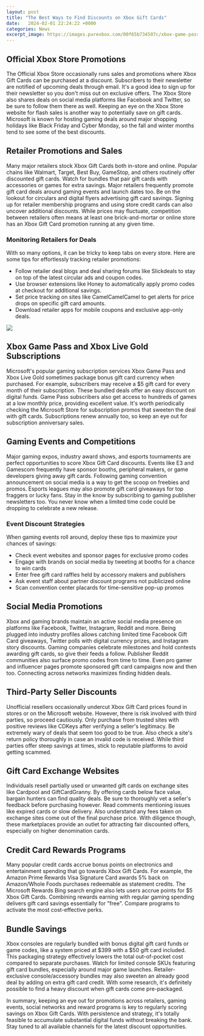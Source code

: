 ```yaml
---
layout: post
title: "The Best Ways to Find Discounts on Xbox Gift Cards"
date:   2024-02-01 22:24:22 +0000
categories: News
excerpt_image: https://images.purexbox.com/00f65b734507c/xbox-game-pass-gift-card-discounts.large.jpg
---
```

## Official Xbox Store Promotions
The Official Xbox Store occasionally runs sales and promotions where Xbox Gift Cards can be purchased at a discount. Subscribers to their newsletter are notified of upcoming deals through email. It's a good idea to sign up for their newsletter so you don't miss out on exclusive offers. The Xbox Store also shares deals on social media platforms like Facebook and Twitter, so be sure to follow them there as well. Keeping an eye on the Xbox Store website for flash sales is another way to potentially save on gift cards. Microsoft is known for hosting gaming deals around major shopping holidays like Black Friday and Cyber Monday, so the fall and winter months tend to see some of the best discounts.

## Retailer Promotions and Sales   
Many major retailers stock Xbox Gift Cards both in-store and online. Popular chains like Walmart, Target, Best Buy, GameStop, and others routinely offer discounted gift cards. Watch for bundles that pair gift cards with accessories or games for extra savings. Major retailers frequently promote gift card deals around gaming events and launch dates too. Be on the lookout for circulars and digital flyers advertising gift card savings. Signing up for retailer membership programs and using store credit cards can also uncover additional discounts. While prices may fluctuate, competition between retailers often means at least one brick-and-mortar or online store has an Xbox Gift Card promotion running at any given time.

### Monitoring Retailers for Deals
With so many options, it can be tricky to keep tabs on every store. Here are some tips for effortlessly tracking retailer promotions:
- Follow retailer deal blogs and deal sharing forums like Slickdeals to stay on top of the latest circular ads and coupon codes.
- Use browser extensions like Honey to automatically apply promo codes at checkout for additional savings.
- Set price tracking on sites like CamelCamelCamel to get alerts for price drops on specific gift card amounts.
- Download retailer apps for mobile coupons and exclusive app-only deals.


![](https://images.purexbox.com/00f65b734507c/xbox-game-pass-gift-card-discounts.large.jpg)
## Xbox Game Pass and Xbox Live Gold Subscriptions
Microsoft's popular gaming subscription services Xbox Game Pass and Xbox Live Gold sometimes package bonus gift card currency when purchased. For example, subscribers may receive a $5 gift card for every month of their subscription. These bundled deals offer an easy discount on digital funds. Game Pass subscribers also get access to hundreds of games at a low monthly price, providing excellent value. It's worth periodically checking the Microsoft Store for subscription promos that sweeten the deal with gift cards. Subscriptions renew annually too, so keep an eye out for subscription anniversary sales. 

## Gaming Events and Competitions
Major gaming expos, industry award shows, and esports tournaments are perfect opportunities to score Xbox Gift Card discounts. Events like E3 and Gamescom frequently have sponsor booths, peripheral makers, or game developers giving away gift cards. Following gaming convention announcement on social media is a way to get the scoop on freebies and promos. Esports leagues may also promote gift card giveaways for top fraggers or lucky fans. Stay in the know by subscribing to gaming publisher newsletters too. You never know when a limited time code could be dropping to celebrate a new release.

### Event Discount Strategies
When gaming events roll around, deploy these tips to maximize your chances of savings:
- Check event websites and sponsor pages for exclusive promo codes 
- Engage with brands on social media by tweeting at booths for a chance to win cards
- Enter free gift card raffles held by accessory makers and publishers 
- Ask event staff about partner discount programs not publicized online
- Scan convention center placards for time-sensitive pop-up promos   

## Social Media Promotions
Xbox and gaming brands maintain an active social media presence on platforms like Facebook, Twitter, Instagram, Reddit and more. Being plugged into industry profiles allows catching limited time Facebook Gift Card giveaways, Twitter polls with digital currency prizes, and Instagram story discounts. Gaming companies celebrate milestones and hold contests awarding gift cards, so give their feeds a follow. Publisher Reddit communities also surface promo codes from time to time. Even pro gamer and influencer pages promote sponsored gift card campaigns now and then too. Connecting across networks maximizes finding hidden deals.

## Third-Party Seller Discounts     
Unofficial resellers occasionally undercut Xbox Gift Card prices found in stores or on the Microsoft website. However, there is risk involved with third parties, so proceed cautiously. Only purchase from trusted sites with positive reviews like CDKeys after verifying a seller's legitimacy. Be extremely wary of deals that seem too good to be true. Also check a site's return policy thoroughly in case an invalid code is received. While third parties offer steep savings at times, stick to reputable platforms to avoid getting scammed.  

## Gift Card Exchange Websites
Individuals resell partially used or unwanted gift cards on exchange sites like Cardpool and GiftCardGranny. By offering cards below face value, bargain hunters can find quality deals. Be sure to thoroughly vet a seller's feedback before purchasing however. Read comments mentioning issues like expired cards or slow delivery. Also understand any fees taken on exchange sites come out of the final purchase price. With diligence though, these marketplaces provide an outlet for attracting fair discounted offers, especially on higher denomination cards.

## Credit Card Rewards Programs  
Many popular credit cards accrue bonus points on electronics and entertainment spending that go towards Xbox Gift Cards. For example, the Amazon Prime Rewards Visa Signature Card awards 5% back on Amazon/Whole Foods purchases redeemable as statement credits. The Microsoft Rewards Bing search engine also lets users accrue points for $5 Xbox Gift Cards. Combining rewards earning with regular gaming spending delivers gift card savings essentially for "free". Compare programs to activate the most cost-effective perks.

## Bundle Savings
Xbox consoles are regularly bundled with bonus digital gift card funds or game codes, like a system priced at $399 with a $50 gift card included. This packaging strategy effectively lowers the total out-of-pocket cost compared to separate purchases. Watch for limited console SKUs featuring gift card bundles, especially around major game launches. Retailer-exclusive console/accessory bundles may also sweeten an already good deal by adding on extra gift card credit. With some research, it's definitely possible to find a heavy discount when gift cards come pre-packaged.

In summary, keeping an eye out for promotions across retailers, gaming events, social networks and reward programs is key to regularly scoring savings on Xbox Gift Cards. With persistence and strategy, it's totally feasible to accumulate substantial digital funds without breaking the bank. Stay tuned to all available channels for the latest discount opportunities.